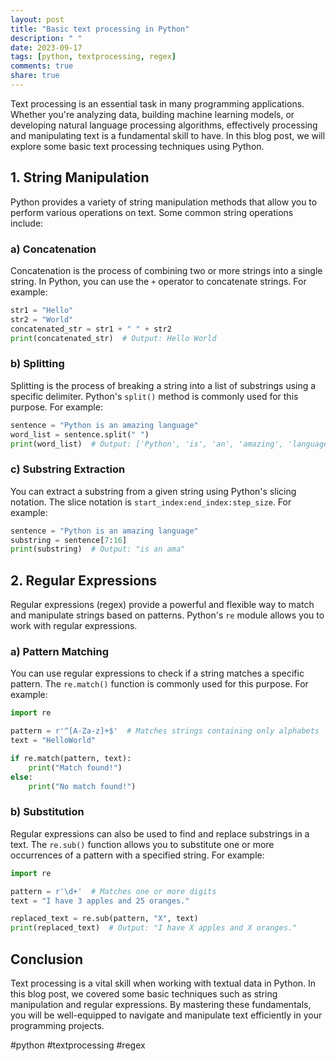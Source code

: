 ```yaml
---
layout: post
title: "Basic text processing in Python"
description: " "
date: 2023-09-17
tags: [python, textprocessing, regex]
comments: true
share: true
---
```


Text processing is an essential task in many programming applications. Whether you're analyzing data, building machine learning models, or developing natural language processing algorithms, effectively processing and manipulating text is a fundamental skill to have. In this blog post, we will explore some basic text processing techniques using Python.

## 1. String Manipulation

Python provides a variety of string manipulation methods that allow you to perform various operations on text. Some common string operations include:

### a) Concatenation

Concatenation is the process of combining two or more strings into a single string. In Python, you can use the `+` operator to concatenate strings. For example:

```python
str1 = "Hello"
str2 = "World"
concatenated_str = str1 + " " + str2
print(concatenated_str)  # Output: Hello World
```

### b) Splitting

Splitting is the process of breaking a string into a list of substrings using a specific delimiter. Python's `split()` method is commonly used for this purpose. For example:

```python
sentence = "Python is an amazing language"
word_list = sentence.split(" ")
print(word_list)  # Output: ['Python', 'is', 'an', 'amazing', 'language']
```

### c) Substring Extraction

You can extract a substring from a given string using Python's slicing notation. The slice notation is `start_index:end_index:step_size`. For example:

```python
sentence = "Python is an amazing language"
substring = sentence[7:16]
print(substring)  # Output: "is an ama"
```

## 2. Regular Expressions

Regular expressions (regex) provide a powerful and flexible way to match and manipulate strings based on patterns. Python's `re` module allows you to work with regular expressions.

### a) Pattern Matching

You can use regular expressions to check if a string matches a specific pattern. The `re.match()` function is commonly used for this purpose. For example:

```python
import re

pattern = r'^[A-Za-z]+$'  # Matches strings containing only alphabets
text = "HelloWorld"

if re.match(pattern, text):
    print("Match found!")
else:
    print("No match found!")
```

### b) Substitution

Regular expressions can also be used to find and replace substrings in a text. The `re.sub()` function allows you to substitute one or more occurrences of a pattern with a specified string. For example:

```python
import re

pattern = r'\d+'  # Matches one or more digits
text = "I have 3 apples and 25 oranges."

replaced_text = re.sub(pattern, "X", text)
print(replaced_text)  # Output: "I have X apples and X oranges."
```

## Conclusion

Text processing is a vital skill when working with textual data in Python. In this blog post, we covered some basic techniques such as string manipulation and regular expressions. By mastering these fundamentals, you will be well-equipped to navigate and manipulate text efficiently in your programming projects.

#python #textprocessing #regex